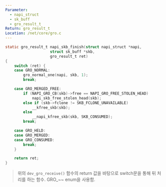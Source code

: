 ```yaml
---
Parameter:
  - napi_struct
  - sk_buff
  - gro_result_t
Return: gro_result_t
Location: /net/core/gro.c
---
```


```c title=napi_skb_finish()
static gro_result_t napi_skb_finish(struct napi_struct *napi,
				    struct sk_buff *skb,
				    gro_result_t ret)
{
	switch (ret) {
	case GRO_NORMAL:
		gro_normal_one(napi, skb, 1);
		break;

	case GRO_MERGED_FREE:
		if (NAPI_GRO_CB(skb)->free == NAPI_GRO_FREE_STOLEN_HEAD)
			napi_skb_free_stolen_head(skb);
		else if (skb->fclone != SKB_FCLONE_UNAVAILABLE)
			__kfree_skb(skb);
		else
			__napi_kfree_skb(skb, SKB_CONSUMED);
		break;

	case GRO_HELD:
	case GRO_MERGED:
	case GRO_CONSUMED:
		break;
	}

	return ret;
}
```

> 위의 `dev_gro_receive()` 함수의 return 값을 바탕으로 switch문을 통해 뒤 처리를 하는 함수. GRO_~~ enum을 사용함.
